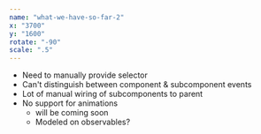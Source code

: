 ```yaml
---
name: "what-we-have-so-far-2"
x: "3700"
y: "1600"
rotate: "-90"
scale: ".5"
---
```

* Need to manually provide selector
* Can't distinguish between component & subcomponent events
* Lot of manual wiring of subcomponents to parent
* No support for animations
  * will be coming soon
  * Modeled on observables?
